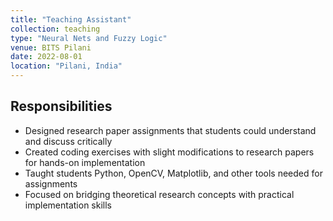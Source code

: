 ```yaml
---
title: "Teaching Assistant"
collection: teaching
type: "Neural Nets and Fuzzy Logic"
venue: BITS Pilani
date: 2022-08-01
location: "Pilani, India"
---
```


## Responsibilities
* Designed research paper assignments that students could understand and discuss critically
* Created coding exercises with slight modifications to research papers for hands-on implementation
* Taught students Python, OpenCV, Matplotlib, and other tools needed for assignments
* Focused on bridging theoretical research concepts with practical implementation skills